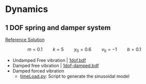 
# Dynamics

## 1 DOF spring and damper system

[Reference Solution](https://galileoandeinstein.phys.virginia.edu/more_stuff/Applets/DampedDrivenOsc/dampdriv.html)

$$ 
\begin{equation}
m = 0.1 \quad\quad k = 5 \quad\quad y_0 = 0.6 \quad\quad v_0 = -1 \quad\quad b = 0.1
\end{equation}
$$

- Undamped Free vibration | [1dof.bdf](1dof/1dof.bdf) 
- Damped free vibration | [1dof-damped.bdf](1dof/1dof.bdf) 
- Damped forced vibration 
    * [timeLoad.py](1dof/timeLoad.py): Script to generate the sinusoidal model

